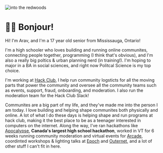 ![into the redwoods](https://cloud-252jvz0gp-hack-club-bot.vercel.app/0download__7_.png)

# 🌈🦖 Bonjour!
Hi! I'm Arav, and I'm a 17 year old senior from Mississauga, Ontario!

I'm a high schooler who loves building and running online communites, connecting people together, programming (I think that's obvious), and I'm also a really big poltics & urban planning nerd (in training!). I'm hoping to major in a BA in social sciences, and right now Politcal Science is my top choice.

I'm working at [Hack Club](https://hackclub.com), I help run community logsticts for all the moving parts that power the community and oversee all the community teams such as events, support, fraud, onboarding, and moderation. I also run the moderation team for the Hack Club Slack! 


Communites are a big part of my life, and they've made me into the person I am today. I love building and helping shape communites both physically and online. A lot of what I do these days is helping shape and run programs at hack club, making it the best place to be as a teenager interested in computers on the internet. Along the way, I've ran hackathons like [Apocalypse](https://www.youtube.com/watch?v=QvCoISXfcE8), **Canada's largest high school hackathon**, worked in VT for 6 weeks running community moderation and virtual events for [Arcade](https://https://hackclub.com/arcade), coordinted workshops & lighting talks at [Epoch](https://epoch.hackclub.com) and [Outernet](Https://outernet.hackclub.com), and a lot of other stuff I can't fit in here.




